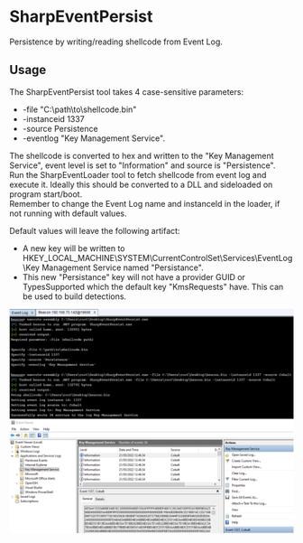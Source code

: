 # SharpEventPersist
Persistence by writing/reading shellcode from Event Log.  
  
## Usage
The SharpEventPersist tool takes 4 case-sensitive parameters:  
* -file "C:\path\to\shellcode.bin"
* -instanceid 1337
* -source Persistence
* -eventlog "Key Management Service".  

The shellcode is converted to hex and written to the "Key Management Service", event level is set to "Information" and source is "Persistence".  
Run the SharpEventLoader tool to fetch shellcode from event log and execute it. Ideally this should be converted to a DLL and sideloaded on program start/boot.  
Remember to change the Event Log name and instanceId in the loader, if not running with default values.  

Default values will leave the following artifact:  
* A new key will be written to HKEY_LOCAL_MACHINE\SYSTEM\CurrentControlSet\Services\EventLog\Key Management Service named "Persistance".
* This new "Persistance" key will not have a provider GUID or TypesSupported which the default key "KmsRequests" have. This can be used to build detections.  

![image info](./demo.png)
